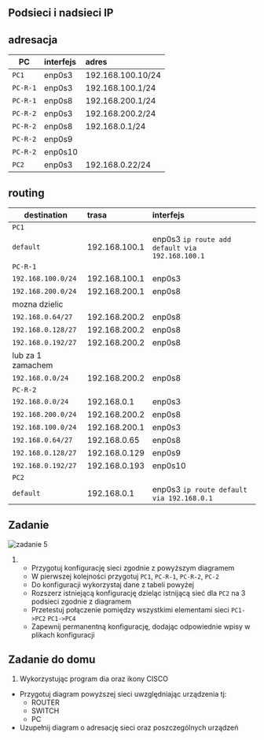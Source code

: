Podsieci i nadsieci IP
----------------------

adresacja
-----------------------------------------------------
| PC     |  interfejs   | adres  |
| --------- |:-------------| :---------------| 
| ``PC1``   | enp0s3  | 192.168.100.10/24     |
| ``PC-R-1``| enp0s3  | 192.168.100.1/24      |
| ``PC-R-1``| enp0s8  | 192.168.200.1/24      |
| ``PC-R-2``| enp0s3  | 192.168.200.2/24      |
| ``PC-R-2``| enp0s8  | 192.168.0.1/24        |
| ``PC-R-2``| enp0s9  |      |
| ``PC-R-2``| enp0s10 |      |
| ``PC2``   | enp0s3  | 192.168.0.22/24       |

routing
-------

| destination | trasa | interfejs  |
| --------- |:-------------| :---------------| 
| ``PC1``     |  | |
| ``default`` | 192.168.100.1 | enp0s3 ``ip route add default via 192.168.100.1`` |
| ``PC-R-1``  |  |        |
| ``192.168.100.0/24`` | 192.168.100.1 | enp0s3   |
| ``192.168.200.0/24`` | 192.168.200.1 | enp0s8   |
| mozna dzielic   |  |  |
| ``192.168.0.64/27``  | 192.168.200.2 | enp0s8   |
| ``192.168.0.128/27`` | 192.168.200.2 | enp0s8   |
| ``192.168.0.192/27`` | 192.168.200.2 | enp0s8   |
| lub za 1 zamachem   |  |  |
| ``192.168.0.0/24``   | 192.168.200.2 | enp0s8   |
| ``PC-R-2``  |  |        |
| ``192.168.0.0/24``   | 192.168.0.1   | enp0s3   |
| ``192.168.200.0/24`` | 192.168.200.2 | enp0s8   |
| ``192.168.100.0/24`` | 192.168.200.1 | enp0s3   |
| ``192.168.0.64/27``  | 192.168.0.65  | enp0s8   |
| ``192.168.0.128/27`` | 192.168.0.129 | enp0s9   |
| ``192.168.0.192/27`` | 192.168.0.193 | enp0s10  |
| ``PC2``   | |  |
|``default``  | 192.168.0.1 | enp0s3 ``ip route default via 192.168.0.1``|

Zadanie
------------

![zadanie 5](over_network.svg)

1.
   * Przygotuj konfigurację sieci zgodnie z powyższym diagramem
   * W pierwszej kolejności przygotuj ``PC1``, ``PC-R-1``, ``PC-R-2``, ``PC-2``
   * Do konfiguracji wykorzystaj dane z tabeli powyżej
   * Rozszerz istniejącą konfigurację dzieląc istnijącą sieć dla ``PC2`` na 3 podsieci zgodnie z diagramem
   * Przetestuj połączenie pomiędzy wszystkimi elementami sieci ``PC1->PC2`` ``PC1->PC4``
   * Zapewnij permanentną konfigurację, dodając odpowiednie wpisy w plikach konfiguracji

Zadanie do domu
---------------

1. Wykorzystując program dia oraz ikony CISCO
  * Przygotuj diagram powyższej sieci uwzględniając urządzenia tj:
    * ROUTER
    * SWITCH
    * PC
  * Uzupełnij diagram o adresację sieci oraz poszczególnych urządzeń
  
